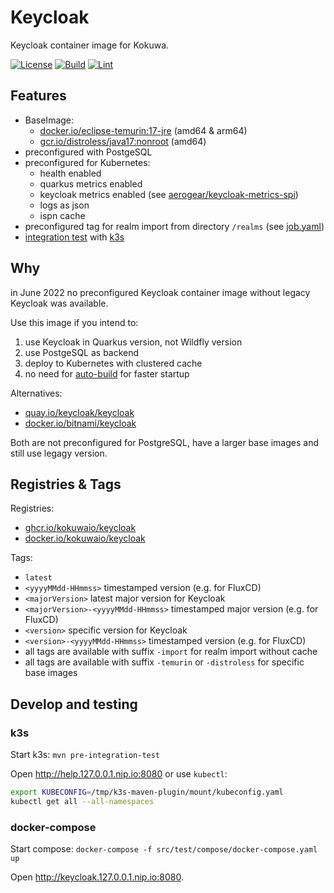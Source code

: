 # Keycloak

Keycloak container image for Kokuwa.

[![License](https://img.shields.io/github/license/kokuwaio/keycloak.svg?label=License)](https://github.com/kokuwaio/keycloak/blob/main/LICENSE)
[![Build](https://img.shields.io/github/workflow/status/kokuwaio/keycloak/Build?label=Build)](https://github.com/kokuwaio/keycloak/actions/workflows/build.yaml)
[![Lint](https://img.shields.io/github/workflow/status/kokuwaio/keycloak/CI/main?label=CI)](https://github.com/kokuwaio/keycloak/actions/workflows/ci.yaml)

## Features

- BaseImage:
  - [docker.io/eclipse-temurin:17-jre](https://hub.docker.com/_/eclipse-temurin) (amd64 & arm64)
  - [gcr.io/distroless/java17:nonroot](https://gcr.io/distroless/java17:nonroot) (amd64)
- preconfigured with PostgeSQL
- preconfigured for Kubernetes:
  - health enabled
  - quarkus metrics enabled
  - keycloak metrics enabled (see [aerogear/keycloak-metrics-spi](https://github.com/aerogear/keycloak-metrics-spi))
  - logs as json
  - ispn cache
- preconfigured tag for realm import from directory `/realms` (see [job.yaml](/src/test/k3s/keycloak/job.yaml))
- [integration test](/src/test/k3s) with [k3s](https://k3s.io/)

## Why

in June 2022 no preconfigured Keycloak container image without legacy Keycloak was available.

Use this image if you intend to:

1. use Keycloak in Quarkus version, not Wildfly version
1. use PostgeSQL as backend
1. deploy to Kubernetes with clustered cache
1. no need for [auto-build](https://www.keycloak.org/server/configuration#_the_auto_build_option_automatic_detection_when_the_server_needs_a_build) for faster startup

Alternatives:

- [quay.io/keycloak/keycloak](https://quay.io/repository/keycloak/keycloak)
- [docker.io/bitnami/keycloak](https://hub.docker.com/r/bitnami/keycloak)

Both are not preconfigured for PostgreSQL, have a larger base images and still use legagy version.

## Registries & Tags

Registries:

- [ghcr.io/kokuwaio/keycloak](https://github.com/kokuwaio/keycloak/pkgs/container/keycloak)
- [docker.io/kokuwaio/keycloak](https://hub.docker.com/r/kokuwaio/keycloak)

Tags:

- `latest`
- `<yyyyMMdd-HHmmss>` timestamped version (e.g. for FluxCD)
- `<majorVersion>` latest major version for Keycloak
- `<majorVersion>-<yyyyMMdd-HHmmss>` timestamped major version (e.g. for FluxCD)
- `<version>` specific version for Keycloak
- `<version>-<yyyyMMdd-HHmmss>` timestamped version (e.g. for FluxCD)
- all tags are available with suffix `-import` for realm import without cache
- all tags are available with suffix `-temurin` or `-distroless` for specific base images

## Develop and testing

### k3s

Start k3s: `mvn pre-integration-test`

Open <http://help.127.0.0.1.nip.io:8080> or use `kubectl`:

```sh
export KUBECONFIG=/tmp/k3s-maven-plugin/mount/kubeconfig.yaml
kubectl get all --all-namespaces
```

### docker-compose

Start compose: `docker-compose -f src/test/compose/docker-compose.yaml up`

Open <http://keycloak.127.0.0.1.nip.io:8080>.
